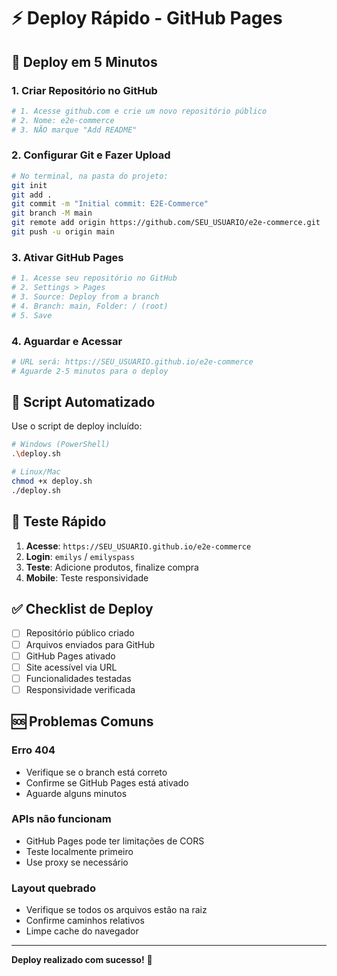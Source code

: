 # ⚡ Deploy Rápido - GitHub Pages

## 🚀 Deploy em 5 Minutos

### 1. Criar Repositório no GitHub
```bash
# 1. Acesse github.com e crie um novo repositório público
# 2. Nome: e2e-commerce
# 3. NÃO marque "Add README"
```

### 2. Configurar Git e Fazer Upload
```bash
# No terminal, na pasta do projeto:
git init
git add .
git commit -m "Initial commit: E2E-Commerce"
git branch -M main
git remote add origin https://github.com/SEU_USUARIO/e2e-commerce.git
git push -u origin main
```

### 3. Ativar GitHub Pages
```bash
# 1. Acesse seu repositório no GitHub
# 2. Settings > Pages
# 3. Source: Deploy from a branch
# 4. Branch: main, Folder: / (root)
# 5. Save
```

### 4. Aguardar e Acessar
```bash
# URL será: https://SEU_USUARIO.github.io/e2e-commerce
# Aguarde 2-5 minutos para o deploy
```

## 🔧 Script Automatizado

Use o script de deploy incluído:

```bash
# Windows (PowerShell)
.\deploy.sh

# Linux/Mac
chmod +x deploy.sh
./deploy.sh
```

## 📱 Teste Rápido

1. **Acesse**: `https://SEU_USUARIO.github.io/e2e-commerce`
2. **Login**: `emilys` / `emilyspass`
3. **Teste**: Adicione produtos, finalize compra
4. **Mobile**: Teste responsividade

## ✅ Checklist de Deploy

- [ ] Repositório público criado
- [ ] Arquivos enviados para GitHub
- [ ] GitHub Pages ativado
- [ ] Site acessível via URL
- [ ] Funcionalidades testadas
- [ ] Responsividade verificada

## 🆘 Problemas Comuns

### Erro 404
- Verifique se o branch está correto
- Confirme se GitHub Pages está ativado
- Aguarde alguns minutos

### APIs não funcionam
- GitHub Pages pode ter limitações de CORS
- Teste localmente primeiro
- Use proxy se necessário

### Layout quebrado
- Verifique se todos os arquivos estão na raiz
- Confirme caminhos relativos
- Limpe cache do navegador

---

**Deploy realizado com sucesso!** 🎉
